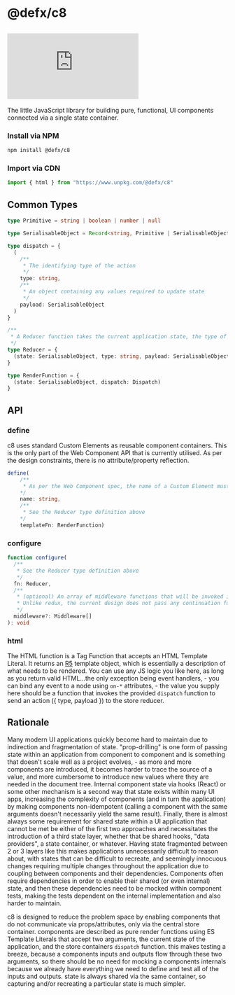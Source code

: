 # @defx/c8

## [![gzip size](https://img.badgesize.io/https://unpkg.com/@defx/c8/dist/c8.min.js?compression=gzip&label=gzip)]()

The little JavaScript library for building pure, functional, UI components connected via a single state container.

### Install via NPM

```sh
npm install @defx/c8
```

### Import via CDN

```js
import { html } from "https://www.unpkg.com/@defx/c8"
```

## Common Types

```ts
type Primitive = string | boolean | number | null

type SerialisableObject = Record<string, Primitive | SerialisableObject>

type dispatch = {
  (
    /**
     * The identifying type of the action
     */
    type: string,
    /**
     * An object containing any values required to update state
     */
    payload: SerialisableObject
  )
}

/**
 * A Reducer function takes the current application state, the type of the dispatched action, and the action payload, and it returns the next state of the application.
 */
type Reducer = {
  (state: SerialisableObject, type: string, payload: SerialisableObject)
}

type RenderFunction = {
  (state: SerialisableObject, dispatch: Dispatch)
}
```

## API

### define

c8 uses standard Custom Elements as reusable component containers. This is the only part of the Web Component API that is currently utilised. As per the design constraints, there is no attribute/property reflection.

```ts
define(
    /**
     * As per the Web Component spec, the name of a Custom Element must be at least two words separated by a hyphen, so as to differentiate from native built-in elements
    */
    name: string,
    /**
     * See the Reducer type definition above
    */
    templateFn: RenderFunction)
```

### configure

```ts
function configure(
  /**
   * See the Reducer type definition above
   */
  fn: Reducer,
  /**
   * (optional) An array of middleware functions that will be invoked immediately after an action is dispatched and before it is passed to the reducer.
   * Unlike redux, the current design does not pass any continuation function (i.e., "next()"), the functions are all simply invoked with no way to delay or cancel the current action, however, by use of the provided getState and dispatch methods they may dispatch their own actions at a later time (e.g., after the completion of some asynchronous work)
   */
  middleware?: Middleware[]
): void
```

### html

The HTML function is a Tag Function that accepts an HTML Template Literal. It returns an [R5](https://github.com/defx/r5) template object, which is essentially a description of what needs to be rendered. You can use any JS logic you like here, as long as you return valid HTML...the only exception being event handlers, - you can bind any event to a node using `on-*` attributes, - the value you supply here should be a function that invokes the provided `dispatch` function to send an action ({ type, payload }) to the store reducer.

## Rationale

Many modern UI applications quickly become hard to maintain due to indirection and fragmentation of state. "prop-drilling" is one form of passing state within an application from component to component and is something that doesn't scale well as a project evolves, - as more and more components are introduced, it becomes harder to trace the source of a value, and more cumbersome to introduce new values where they are needed in the document tree. Internal component state via hooks (React) or some other mechanism is a second way that state exists within many UI apps, increasing the complexity of components (and in turn the application) by making components non-idempotent (calling a component with the same arguments doesn't necessarily yield the same result). Finally, there is almost always some requirement for shared state within a UI application that cannot be met be either of the first two approaches and necessitates the introduction of a third state layer, whether that be shared hooks, "data providers", a state container, or whatever. Having state fragmented between 2 or 3 layers like this makes applications unnecessarily difficult to reason about, with states that can be difficult to recreate, and seemingly innocuous changes requiring multiple changes throughout the application due to coupling between components and their dependencies. Components often require dependencies in order to enable their shared (or even internal) state, and then these dependencies need to be mocked within component tests, making the tests dependent on the internal implementation and also harder to maintain.

c8 is designed to reduce the problem space by enabling components that do not communicate via props/attributes, only via the central store container. components are described as pure render functions using ES Template Literals that accept two arguments, the current state of the application, and the store containers `dispatch` function. this makes testing a breeze, because a components inputs and outputs flow through these two arguments, so there should be no need for mocking a components internals because we already have everything we need to define and test all of the inputs and outputs. state is always shared via the same container, so capturing and/or recreating a particular state is much simpler.
